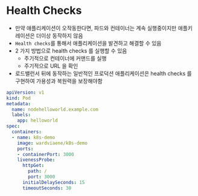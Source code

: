 # Health Checks

- 만약 애플리케이션이 오작동한다면, 파드와 컨테이너는 계속 실행중이지만 애플키레이션은 더이상 동작하지 않음
- `Health checks`를 통해서 애플리케이션을 발견하고 해결할 수 있음
- 2 가지 방법으로 health checks 를 실행할 수 있음
    - 주기적으로 컨테이너에 커맨드를 실행
    - 주기적으로 URL 을 확인
- 로드밸런서 뒤에 동작하는 일반적인 프로덕션 애플리케이션은 health checks 를 구현하여 가용성과 복원력을 보장해야함

```yaml
apiVersion: v1
kind: Pod
metadata:
  name: nodehelloworld.example.com
  labels:
    app: helloworld
spec:
  containers:
  - name: k8s-demo
    image: wardviaene/k8s-demo
    ports:
    - containerPort: 3000
    livenessProbe:
      httpGet:
        path: /
        port: 3000
      initialDelaySeconds: 15
      timeoutSeconds: 30
```